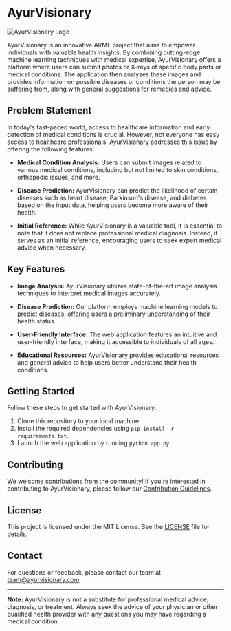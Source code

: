 # AyurVisionary

![AyurVisionary Logo](https://health-gqed.onrender.com/static/Images/navlogo.png)


AyurVisionary is an innovative AI/ML project that aims to empower individuals with valuable health insights. By combining cutting-edge machine learning techniques with medical expertise, AyurVisionary offers a platform where users can submit photos or X-rays of specific body parts or medical conditions. The application then analyzes these images and provides information on possible diseases or conditions the person may be suffering from, along with general suggestions for remedies and advice.

## Problem Statement

In today's fast-paced world, access to healthcare information and early detection of medical conditions is crucial. However, not everyone has easy access to healthcare professionals. AyurVisionary addresses this issue by offering the following features:

- **Medical Condition Analysis:** Users can submit images related to various medical conditions, including but not limited to skin conditions, orthopedic issues, and more.

- **Disease Prediction:** AyurVisionary can predict the likelihood of certain diseases such as heart disease, Parkinson's disease, and diabetes based on the input data, helping users become more aware of their health.

- **Initial Reference:** While AyurVisionary is a valuable tool, it is essential to note that it does not replace professional medical diagnosis. Instead, it serves as an initial reference, encouraging users to seek expert medical advice when necessary.

## Key Features

- **Image Analysis:** AyurVisionary utilizes state-of-the-art image analysis techniques to interpret medical images accurately.

- **Disease Prediction:** Our platform employs machine learning models to predict diseases, offering users a preliminary understanding of their health status.

- **User-Friendly Interface:** The web application features an intuitive and user-friendly interface, making it accessible to individuals of all ages.

- **Educational Resources:** AyurVisionary provides educational resources and general advice to help users better understand their health conditions.

## Getting Started

Follow these steps to get started with AyurVisionary:

1. Clone this repository to your local machine.
2. Install the required dependencies using `pip install -r requirements.txt`.
3. Launch the web application by running `python app.py`.

## Contributing

We welcome contributions from the community! If you're interested in contributing to AyurVisionary, please follow our [Contribution Guidelines](CONTRIBUTING.md).

## License

This project is licensed under the MIT License. See the [LICENSE](LICENSE) file for details.

## Contact

For questions or feedback, please contact our team at [team@ayurvisionary.com](mailto:team@ayurvisionary.com).

---

**Note:** AyurVisionary is not a substitute for professional medical advice, diagnosis, or treatment. Always seek the advice of your physician or other qualified health provider with any questions you may have regarding a medical condition.
